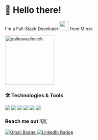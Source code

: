 # 👋 Hello there!
I'm a Full-Stack Developer <img src="https://media.giphy.com/media/WUlplcMpOCEmTGBtBW/giphy.gif" width="30"> from Minsk

 <div>
   <img height=160px src="https://github-readme-stats.vercel.app/api/top-langs?username=palinavasilevich&layout=compact&langs_count=16&theme=dracula"" alt="palinavasilevich"/>
 </div>
 

### 🛠 Technologies & Tools
<div>
 <img src="https://img.shields.io/badge/JavaScript-F7DF1E?style=for-the-badge&logo=javascript&logoColor=black"/>
 <img src="https://img.shields.io/badge/React-20232A?style=for-the-badge&logo=react&logoColor=61DAFB"/>
 <img src="https://img.shields.io/badge/Vue.js-35495E?style=for-the-badge&logo=vuedotjs&logoColor=4FC08D"/>
 <img src="https://img.shields.io/badge/TypeScript-007ACC?style=for-the-badge&logo=typescript&logoColor=white"/>
 <img src="https://img.shields.io/badge/next.js-000000?style=for-the-badge&logo=nextdotjs&logoColor=white"/>
 <img src="https://img.shields.io/badge/Node.js-43853D?style=for-the-badge&logo=node.js&logoColor=white"/>
</p>

### Reach me out 👇🏼
<div id="badges">
  <a href="polina.vasilevichh@gmail.com">
    <img src="https://img.shields.io/badge/Gmail-D14836?style=for-the-badge&logo=gmail&logoColor=white" alt="Gmail Badge"/>
  </a>
  <a href="www.linkedin.com/in/palina-vasilevich-b3b8441b4">
    <img src="https://img.shields.io/badge/LinkedIn-blue?style=for-the-badge&logo=linkedin&logoColor=white" alt="LinkedIn Badge"/>
  </a>
</div>

<!--
**PalinaVasilevich/PalinaVasilevich** is a ✨ _special_ ✨ repository because its `README.md` (this file) appears on your GitHub profile.

Here are some ideas to get you started:

- 🔭 I’m currently working on ...
- 🌱 I’m currently learning ...
- 👯 I’m looking to collaborate on ...
- 🤔 I’m looking for help with ...
- 💬 Ask me about ...
- 📫 How to reach me: ...
- 😄 Pronouns: ...
- ⚡ Fun fact: ...
-->
